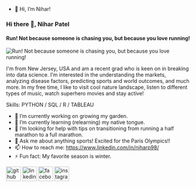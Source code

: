 - 👋 Hi, I’m Nihar!

### Hi there 👋, Nihar Patel
#### Run! Not because someone is chasing you, but because you love running!
![Run! Not because someone is chasing you, but because you love running!](https://www.nextplatform.com/wp-content/uploads/2023/03/celerdata-logo-1017x438.jpg)

 I'm from New Jersey, USA and am a recent grad who is keen on in breaking into data science. I'm interested in the understanding the markets, analyzing disease factors, predicting sports and world outcomes, and much more. In my free time, I like to visit cool nature landscape, listen to different types of music, watch superhero movies and stay active! 

Skills: PYTHON / SQL / R / TABLEAU

- 🔭 I’m currently working on growing my garden.  
- 🌱 I’m currently learning (relearning) my native tongue.  
- 🤔 I’m looking for help with tips on transitioning from running a half marathon to a full marathon.  
- 💬 Ask me about anything sports! Excited for the Paris Olympics!!  
- 📫 How to reach me: https://www.linkedin.com/in/niharp98/ 
- ⚡ Fun fact: My favorite season is winter.  


[<img src='https://cdn.jsdelivr.net/npm/simple-icons@3.0.1/icons/github.svg' alt='github' height='40'>](https://github.com/nnp60)  [<img src='https://cdn.jsdelivr.net/npm/simple-icons@3.0.1/icons/linkedin.svg' alt='linkedin' height='40'>](https://www.linkedin.com/in/niharp98/)  [<img src='https://cdn.jsdelivr.net/npm/simple-icons@3.0.1/icons/facebook.svg' alt='facebook' height='40'>](https://www.facebook.com/niharp98)  [<img src='https://cdn.jsdelivr.net/npm/simple-icons@3.0.1/icons/instagram.svg' alt='instagram' height='40'>](https://www.instagram.com/@niharp98/)  




